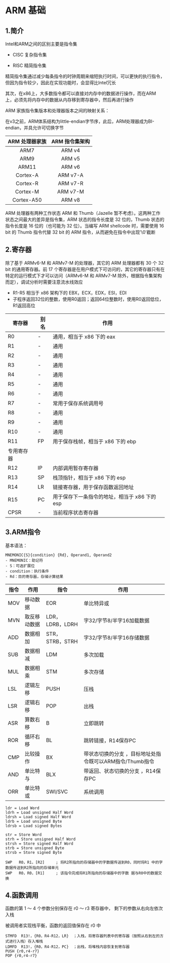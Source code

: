 # ARM 基础



## 1.简介

Intel和ARM之间的区别主要是指令集

* CISC 复杂指令集

* RISC 精简指令集

精简指令集通过减少每条指令的时钟周期来缩短执行时间，可以更快的执行指令，但因为指令较少，因此在实现功能时，会显得比Intel冗长

其次，在x86上，大多数指令都可以直接对内存中的数据进行操作，而在ARM上，必须先将内存中的数据从内存移到寄存器中，然后再进行操作



ARM 家族指令集版本和处理器版本之间的映射关系：

在v3之前，ARM体系结构为little-endian字节序，此后，ARM处理器成为BI-endian，并具允许可切换字节

| ARM 处理器家族 | ARM 指令集架构 |
| :------------: | :-----------: |
|      ARM7      |    ARM v4     |
|      ARM9      |    ARM v5     |
|     ARM11      |    ARM v6     |
|    Cortex-A    |   ARM v7-A    |
|    Cortex-R    |   ARM v7-R    |
|    Cortex-M    |   ARM v7-M    |
|   Cortex-A50   |    ARM v8     |

ARM 处理器有两种工作状态 ARM 和 Thumb（Jazelle 暂不考虑）。这两种工作状态之间最大的差异是指令集，ARM 状态的指令长度是 32 位的，Thumb 状态的指令长度是 16 位的（也可能为 32 位）。当编写 ARM shellcode 时，需要使用 16 bit 的 Thumb 指令代替 32 bit 的 ARM 指令，从而避免在指令中出现’\0’截断

## 2.寄存器

除了基于 ARMv6-M 和 ARMv7-M 的处理器，其它的 ARM 处理器都有 30 个 32 bit 的通用寄存器。前 17 个寄存器是在用户模式下可访问的，其它的寄存器只有在特定的运行模式下才可以访问（ARMv6-M 和 ARMv7-M 除外，根据指令集架构而定），调试分析时需要注意流水线效应

* R1-R5 相当于 x86 架构下的 EBX，ECX，EDX，ESI，EDI
* 子程序返回32位的整数，使用R0返回；返回64位整数时，使用R0返回低位，R1返回高位

| 寄存器     | 别名 | 作用                                       |
| ---------- | ---- | ------------------------------------------ |
| R0         | -    | 通用，相当于 x86 下的 eax                     |
| R1         | -    | 通用                                       |
| R2         | -    | 通用                                       |
| R3         | -    | 通用                                       |
| R4         | -    | 通用                                       |
| R5         | -    | 通用                                       |
| R6         | -    | 通用                                       |
| R7         | -    | 常用于保存系统调用号                       |
| R8         | -    | 通用                                       |
| R9         | -    | 通用                                       |
| R10        | -    | 通用                                       |
| R11        | FP   | 用于保存栈帧，相当于 x86 下的 ebp             |
| 专用寄存器 |      |                                            |
| R12        | IP   | 内部调用暂存寄存器                         |
| R13        | SP   | 栈顶指针，相当于 x86 下的 esp                 |
| R14        | LR   | 链接寄存器，用于保存函数返回地址           |
| R15        | PC   | 用于保存下一条指令的地址，相当于 x86 下的 esp |
| CPSR       | -    | 当前程序状态寄存器                         |



## 3.ARM指令

基本语法：

```
MNEMONIC{S}{condition} {Rd}, Operand1, Operand2
- MNEMONIC：助记符
- S：可选扩展位
- condition：执行条件
- Rd：目的寄存器，存储计算结果
```

| 指令 | 作用         | 指令            | 作用                                                     |
| ---- | ------------ | --------------- | -------------------------------------------------------- |
| MOV  | 移动数据     | EOR             | 单比特异或                                               |
| MVN  | 取反移动数据 | LDR，LDRB，LDRH | 字32/字节8/半字16加载数据                                |
| ADD  | 数据相加     | STR，STRB，STRH | 字32/字节8/半字16存储数据                                |
| SUB  | 数据相减     | LDM             | 多次加载                                                 |
| MUL  | 数据相乘     | STM             | 多次存储                                                 |
| LSL  | 逻辑左移     | PUSH            | 压栈                                                     |
| LSR  | 逻辑右移     | POP             | 出栈                                                     |
| ASR  | 算数右移     | B               | 立即跳转                                                 |
| ROR  | 循环右移     | BL              | 跳转链接，R14保存PC                                      |
| CMP  | 比较操作     | BX              | 带状态切换的分支 ，目标地址处指令既可以ARM指令/Thumb指令 |
| AND  | 单比特与     | BLX             | 带返回、状态切换的分支 ，R14保存PC                       |
| ORR  | 单比特或     | SWI/SVC         | 系统调用                                                 |

```
ldr = Load Word
ldrh = Load unsigned Half Word
ldrsh = Load signed Half Word
ldrb = Load unsigned Byte
ldrsb = Load signed Bytes

str = Store Word
strh = Store unsigned Half Word
strsh = Store signed Half Word
strb = Store unsigned Byte
strsb = Store signed Byte

SWP   R0，R1，[R2]     ; 将R2所指向的存储器中的字数据传送到R0，同时将R1 中的字数据传送到R2所指向的存储单元
SWP   R0，R0，[R1]     ; 该指令完成将R1所指向的存储器中的字数 据与R0中的数据交换
```



## 4.函数调用

函数的第 1 ～ 4 个参数分别保存在 r0 ～ r3 寄存器中， 剩下的参数从右向左依次入栈

被调用者实现栈平衡，函数的返回值保存在 r0 中

```
STMFD  R13!，{R0，R4-R12，LR}  ；入栈，将寄存器列表中的寄存器（按照从右到左的方式进行入栈）存入堆栈
LDMFD  R13!，{R0，R4-R12，PC}  ；出栈，将堆栈内容恢复到寄存器
PUSH {r0,r4-r7}
POP {r0,r4-r7}
```

